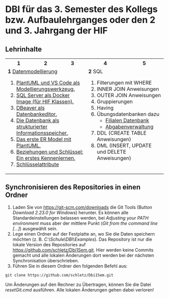 # DBI für das 3. Semester des Kollegs bzw. Aufbaulehrganges oder den 2 und 3. Jahrgang der HIF

## Lehrinhalte

<table>
    <tr>
        <th>1</th> <th>2</th> <th>3</th> <th>4</th> <th>5</th>
    </tr>
    <tr>
        <td colspan="3" valign="top">
            <b>1</b> <a href="10_Modellierung/README.md">Datenmodellierung</a>
            <ol>
                <li><a href="10_Modellierung/plantuml.md">PlantUML und VS Code als Modellierungswerkzeug.</a></li>
                <li><a href="10_Modellierung/SqlServer/README.md">SQL Server als Docker Image (für HIF Klassen).</a></li>
                <li><a href="10_Modellierung/Dbeaver/README.md">DBeaver als Datenbankeditor.</a></li>
                <li><a href="10_Modellierung/10_Intro.md">Die Datenbank als strukturierter Informationsspeicher.</a></li>
                <li><a href="10_Modellierung/20_PlantUmlErModel.md">Das erste ER Model mit PlantUML.</a></li>
                <li><a href="10_Modellierung/30_RelationsAndKeys.md">Beziehungen und Schlüssel: Ein erstes Kennenlernen.</a></li>
                <li><a href="10_Modellierung/40_Keys.md">Schlüsselattribute</a></li>
            </ol>
        </td>    
        <td colspan="2" valign="top">
            <b>2</b> SQL
            <ol>
                <li>Filterungen mit WHERE</li>
                <li>INNER JOIN Anweisungen</li>
                <li>OUTER JOIN Anweisungen</li>
                <li>Gruppierungen</li>
                <li>Having</li>
                <li>Übungsdatenbanken dazu
                <ul>
                    <li><a href="01_SQL Basics/Uebungen/FilialDb">Filialen Datenbank</a></li>
                    <li><a href="01_SQL Basics/Uebungen/TeamsDb">Abgabenverwaltung</a></li>
                </ul>
                </li>
                <li>DDL (CREATE TABLE Anweisungen)</li>
                <li>DML (INSERT, UPDATE und DELETE Anweisungen)</li>
            </ol>
        </td>
    </tr>
</table>

## Synchronisieren des Repositories in einen Ordner

1. Laden Sie von https://git-scm.com/downloads die Git Tools (Button *Download 2.23.0 for Windows*)
    herunter. Es können alle Standardeinstellungen belassen werden, bei *Adjusting your PATH environment*
    muss aber der mittlere Punkt (*Git from the command line [...]*) ausgewählt sein.
2. Lege einen Ordner auf der Festplatte an, wo Sie die Daten speichern möchten 
    (z. B. *C:\Schule\DBI\Examples*). Das
    Repository ist nur die lokale Version des Repositories auf https://github.com/schletz/Dbi1Sem.git.
    Hier werden keine Commits gemacht und alle lokalen Änderungen dort werden bei der 
    nächsten Synchronisation überschrieben.
3. Führen Sie in diesem Ordner den folgenden Befehl aus:

```text
git clone https://github.com/schletz/Dbi1Sem.git
```

Um Änderungen auf den Rechner zu Übertragen, können Sie die Datei *resetGit.cmd* ausführen.
Alle lokalen Änderungen gehen dabei verloren!
